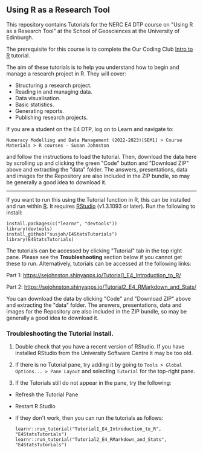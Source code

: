 ## Using R as a Research Tool

This repository contains Tutorials for the NERC E4 DTP course on "Using R as a Research Tool" at the School of Geosciences at the University of Edinburgh. 

The prerequisite for this course is to complete the Our Coding Club [Intro to R](https://ourcodingclub.github.io/tutorials/intro-to-r/) tutorial.

The aim of these tutorials is to help you understand how to begin and manage a research project in R. They will cover:

* Structuring a research project.
* Reading in and managing data.
* Data visualisation.
* Basic statistics.
* Generating reports.
* Publishing research projects.

If you are a student on the E4 DTP, log on to Learn and navigate to:

    Numeracy Modelling and Data Management (2022-2023)[SEM1] > Course Materials > R courses - Susan Johnston

and follow the instructions to load the tutorial. Then, download the data here by scrolling up and clicking the green "Code" button and "Download ZIP" above and extracting the "data" folder. The answers, presentations, data and images for the Repository are also included in the ZIP bundle, so may be generally a good idea to download it.

---

If you want to run this using the Tutorial function in R, this can be installed and run within [R](https://cloud.r-project.org/). It requires [RStudio](https://rstudio.com/products/rstudio/download/) (v1.3.1093 or later). Run the following to install:

    install.packages(c("learnr", "devtools"))
    library(devtools)
    install_github("susjoh/E4StatsTutorials")
    library(E4StatsTutorials)
    
The tutorials can be accessed by clicking "Tutorial" tab in the top right pane. Please see the **Troubleshooting** section below if you cannot get these to run. Alternatively, tutorials can be accessed at the following links:

Part 1: https://sejohnston.shinyapps.io/Tutorial1_E4_Introduction_to_R/

Part 2: https://sejohnston.shinyapps.io/Tutorial2_E4_RMarkdown_and_Stats/

You can download the data by clicking "Code" and "Download ZIP" above and extracting the "data" folder. The answers, presentations, data and images for the Repository are also included in the ZIP bundle, so may be generally a good idea to download it. 

### Troubleshooting the Tutorial Install.

1. Double check that you have a recent version of RStudio.  If you have installed RStudio from the University Software Centre it may be too old.

2. If there is no Tutorial pane, try adding it by going to `Tools > Global Options... > Pane Layout` and selecting `Tutorial` for the top-right pane.

3. If the Tutorials still do not appear in the pane, try the following:

  * Refresh the Tutorial Pane 
  * Restart R Studio
  * If they don't work, then you can run the tutorials as follows:

        learnr::run_tutorial("Tutorial1_E4_Introduction_to_R", "E4StatsTutorials")
        learnr::run_tutorial("Tutorial2_E4_RMarkdown_and_Stats", "E4StatsTutorials")


